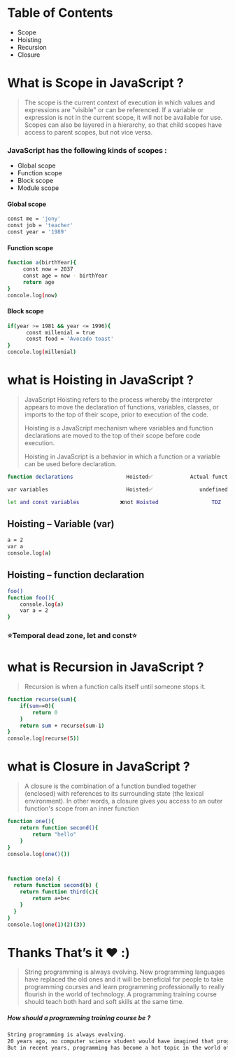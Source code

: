 # Table of Contents
- Scope
- Hoisting
- Recursion
- Closure


# What is Scope in JavaScript ?
> The scope is the current context of execution in which values and expressions
> are "visible" or can be referenced. If a variable or expression is not in the current
> scope, it will not be available for use. Scopes can also be layered in a hierarchy, 
> so that child scopes have access to parent scopes, but not vice versa.


### JavaScript has the following kinds of scopes :
-  Global scope
-  Function scope
-  Block scope
-  Module scope


#### Global scope 
```sh
const me = 'jony'
const job = 'teacher'
const year = '1989'
```


#### Function scope
```sh
function a(birthYear){
     const now = 2037
     const age = now - birthYear
     return age  
}
concole.log(now)
```


#### Block scope
```sh
if(year >= 1981 && year <= 1996){
      const millenial = true
      const food = 'Avocado toast'
}
concole.log(millenial)
```


# what is Hoisting in JavaScript ?

> JavaScript Hoisting refers to the process whereby the interpreter appears to move the declaration of functions,
> variables, classes, or imports to the top of their scope, prior to execution of the code.
>
> 
> Hoisting is a JavaScript mechanism where variables and function 
> declarations are moved to the top of their scope before code 
> execution.
>
> 
> Hoisting in JavaScript is a behavior in which a function or a variable 
> can be used before declaration.


```sh
function declarations                 Hoisted✅            Actual function           block scope

var variables                         Hoisted✅               undefined               Function

let and const variables             ❌not Hoisted                 TDZ                    Block
```



## Hoisting – Variable (var) 
```sh
a = 2
var a
console.log(a)
```


## Hoisting – function declaration
```sh
foo()
function foo(){
    console.log(a)
    var a = 2
}
```


### ⭐️Temporal dead zone, let and const⭐️

# what is Recursion in JavaScript ?
> Recursion is when a function calls itself until someone stops it.
```sh
function recurse(sum){
    if(sum==0){
        return 0
    }
    return sum + recurse(sum-1)
}
console.log(recurse(5))
```

# what is Closure in JavaScript ?
> A closure is the combination of a function bundled together (enclosed) with references to 
> its surrounding state (the lexical environment). In other words, a closure gives you 
> access to an outer function's scope from an inner function
```sh
function one(){
    return function second(){
        return "hello"
    }
}
console.log(one()())



function one(a) {
  return function second(b) {
    return function third(c){
        return a+b+c
    }
  }
}
console.log(one(1)(2)(3))

```
# Thanks That’s it ♥️ :)


> String programming is always evolving.
> New programming languages ​​have replaced the old ones and it will be beneficial for people to take programming courses and learn programming professionally
> to really flourish in the world of technology.
> A programming training course should teach both hard and soft skills at the same time.

##### How should a programming training course be ?
```sh
String programming is always evolving.
20 years ago, no computer science student would have imagined that programming would progress like this.
But in recent years, programming has become a hot topic in the world of technology, and with the evolution of computer programming languages, it is clear that there will be certain programming languages.  New programming languages ​​have replaced the old ones and it will be beneficial for people to take programming courses and learn programming professionally to really flourish in the world of technology.
```


